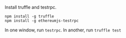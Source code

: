 Install truffle and testrpc.

```
npm install -g truffle
npm install -g ethereumjs-testrpc
```

In one window, run `testrpc`. In another, run `truffle test`
